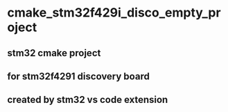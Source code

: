 # cmake_stm32f429i_disco_empty_project
## stm32 cmake project
## for stm32f4291 discovery board
## created by stm32 vs code extension
